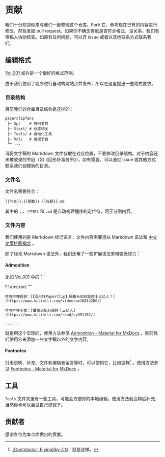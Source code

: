 # 贡献

我们十分欢迎你来与我们一起整理这个仓库。Fork 它，参考现在已有的内容进行修改，然后发起 pull request。如果你不确定贡献是否符合格式，没关系，我们有审稿人协助核查。如果有任何问题，可以开 issue 或者以其他联系方式联系我们。

## 编辑格式

[Vol.001](../Vol.001/) 或许是一个很好的格式范例。

由于我们使用了程序进行自动构建站点并发布，所以在这里提出一些格式要求。

### 目录结构

目前我们的仓库目录结构是这样的：

```
paperclipfans
 ├─ Sp/    # 特别节目
 ├─ Start/ # 仓库相关
 ├─ Tools/ # 自动化工具
 ├─ Vol/   # 常规节目
 └─ ...
```

请将文字稿的 Markdown 文件存放在对应位置，不要修改目录结构。对于内容还未被收录的节目（如《回形针事务所》），如有需要，可以通过 issue 或其他方式联系我们创建新的目录。

### 文件名

文件名需要符合：

```
{{节目}}.{{期数}} {{标题}}.md
```

其中的 `.` 、`(空格)` 和 `.md` 是自动构建程序的定位符，用于分割内容。

### 文件内容

我们使用的是 Markdown 标记语言，文件内容需要遵从 Markdown 语法和 [中文文案排版指北](https://github.com/sparanoid/chinese-copywriting-guidelines) 。

除了标准 Markdown 语法外，我们还用了一些扩展语法来增强表现力：

#### Admonition

比如 [Vol.001](Vol.001.md) 中的： 

!!! abstract ""

	哔哩哔哩视频：[【回形针PaperClip】摄像头如何监控十三亿人？](https://www.bilibili.com/video/av16814286/)

	哔哩哔哩专栏：[摄像头如何监控十三亿人](https://www.bilibili.com/read/cv391102/)

	......

就是用这个实现的，使用方法参见 [Admonition - Material for MkDocs](https://squidfunk.github.io/mkdocs-material/extensions/admonition/) 。目前我们使用它来添加一些文字稿以外的文字内容。

#### Footnotes

引用说明、补充、文件和编辑者留言等时，可以使用它，比如这样[^1] 。使用方法参见 [Footnotes - Material for MkDocs](https://squidfunk.github.io/mkdocs-material/extensions/footnotes/) 。

[^1]:
	[\[Contributor\] FlyingSky-CN](https://github.com/FlyingSky-CN)：就是这样。

## 工具

`Tools` 文件夹里有一些工具，可能会方便你的本地编辑。使用方法我会稍后补充，当然你也可以尝试自己研究下。

## 贡献者

感谢各位为本仓库做出的贡献。

<!-- 程序生成贡献者列表 -->
